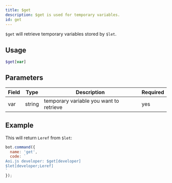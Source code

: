 ```yaml
---
title: $get 
description: $get is used for temporary variables.
id: get
---
```


`$get` will retrieve temporary variables stored by `$let`.

## Usage

```php
$get[var]
```

## Parameters 


| Field     | Type    | Description                                        | Required |
|-----------|---------|----------------------------------------------------|----------|
| var       | string  | temporary variable you want to retrieve            | yes      |

## Example

This will return `Leref` from `$let`:

```javascript
bot.command({
  name: 'get',
  code: `
Aoi.js developer: $get[developer]
$let[developer;Leref]
`
});
```

